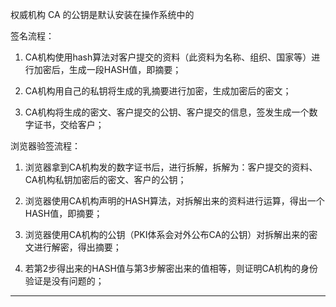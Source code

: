 权威机构 CA 的公钥是默认安装在操作系统中的

签名流程：

1. CA机构使用hash算法对客户提交的资料（此资料为名称、组织、国家等）进行加密后，生成一段HASH值，即摘要；

2. CA机构用自己的私钥将生成的乳摘要进行加密，生成加密后的密文；

3. CA机构将生成的密文、客户提交的公钥、客户提交的信息，签发生成一个数字证书，交给客户；

浏览器验签流程：

1. 浏览器拿到CA机构发的数字证书后，进行拆解，拆解为：客户提交的资料、CA机构私钥加密后的密文、客户的公钥；

2. 浏览器使用CA机构声明的HASH算法，对拆解出来的资料进行运算，得出一个HASH值，即摘要；

3. 浏览器使用CA机构的公钥（PKI体系会对外公布CA的公钥）对拆解出来的密文进行解密，得出摘要；

4. 若第2步得出来的HASH值与第3步解密出来的值相等，则证明CA机构的身份验证是没有问题的；

-----------------------------------
